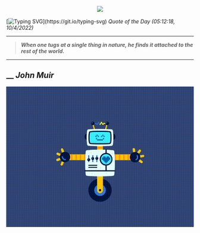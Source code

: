 <p align='center'><img src='https://komarev.com/ghpvc/?username=hungpurdie&label=Total+Vistors&color=brightgreen&style=plastic'></p> 


 [![Typing SVG](https://readme-typing-svg.herokuapp.com?font=Press+Start+2P&color=C2F784&size=35&width=900&height=100&lines=Hello+World%2C+I'm+Hung+!)](https://git.io/typing-svg) 
 _Quote of the Day (05:12:18, 10/4/2022)_
___
>**_When one tugs at a single thing in nature, he finds it attached to the rest of the world._**
___
## __ **_John Muir_** 
<p align="center"><img src="src/assets/images/robot-dancing-dribble.gif"/></p>